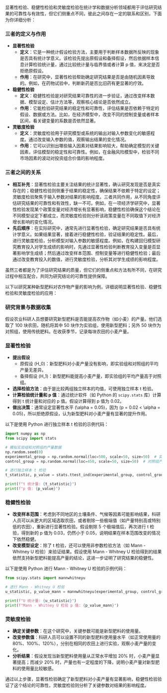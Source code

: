 显著性检验、稳健性检验和灵敏度检验在统计学和数据分析领域都用于评估研究结果的可靠性与有效性，但它们侧重点不同，彼此之间存在一定的联系和区别，下面为你详细分析：

### 三者的定义与作用
- **显著性检验**
    - **定义**：它是一种统计假设检验方法，主要用于判断样本数据所反映的现象是否具有统计学意义。该检验先提出原假设和备择假设，然后依据样本信息计算检验统计量，通过比较统计量与临界值或者计算 p 值，来决定是否拒绝原假设。
    - **作用**：在研究中，显著性检验帮助确定研究结果是否是由随机因素导致的。例如，在药物试验中，判断新药是否比旧药有更显著的疗效。
- **稳健性检验**
    - **定义**：稳健性检验是对研究结果可靠性的进一步验证，通过改变样本数据、模型设定、估计方法等，观察核心结论是否依然成立。
    - **作用**：它能检验研究结果的稳定性和可靠性，评估结果是否依赖于特定的假设、数据或方法。比如，在经济模型中，改变不同的控制变量或者样本区间，看关键变量的系数是否依然显著。
- **灵敏度检验**
    - **定义**：灵敏度检验用于研究模型或系统的输出对输入参数变化的敏感程度。通过改变输入参数的值，观察输出结果的变化情况。
    - **作用**：它可以识别出哪些输入因素对结果影响较大，帮助确定模型的关键因素，评估模型的稳定性和可靠性。例如，在金融风险模型中，检验不同市场因素的波动对投资组合价值的影响程度。

### 三者之间的关系
- **相互补充**：显著性检验主要关注结果的统计显著性，确认研究发现是否是真实存在的；稳健性检验则侧重于结果的稳定性，确保结果不依赖于特定的设定；灵敏度检验聚焦于输入参数对结果的影响程度。三者共同作用，从不同角度评估研究结果的可靠性和有效性，缺一不可。例如，在一项经济学研究中，显著性检验发现某个政策变量对经济增长有显著影响，稳健性检验确保这个结论在不同模型设定下都成立，而灵敏度检验则分析该政策变量在不同取值下对经济增长影响的变化情况。
- **先后顺序**：在实际研究中，通常先进行显著性检验，确定研究结果是否具有统计学意义。如果结果显著，接着进行稳健性检验，验证结果的稳定性。最后，进行灵敏度检验，分析模型对输入参数的敏感程度。例如，在构建回归模型研究教育投入对学生成绩的影响时，先通过显著性检验判断教育投入变量是否显著影响学生成绩；然后通过改变样本范围、控制变量等进行稳健性检验；最后通过改变教育投入的数值，进行灵敏度检验，分析其对学生成绩的影响程度。

虽然三者都是为了评估研究结果的质量，但它们的侧重点和方法有所不同，在研究过程中相互配合，共同为研究结论的可靠性提供保障。 



以下以研究某种新型肥料对农作物产量的影响为例，详细说明显著性检验、稳健性检验和灵敏度检验的应用：

### 研究背景与数据收集
假设农业科研人员想要研究新型肥料是否能提高农作物（如小麦）的产量。他们选取了 100 块农田，随机将其中 50 块作为实验组，使用新型肥料；另外 50 块作为对照组，使用传统肥料。在收获季节，记录每块农田的小麦产量。

### 显著性检验
- **提出假设**
    - 原假设 \(H_0\)：新型肥料对小麦产量没有影响，即实验组和对照组的平均产量无差异。
    - 备择假设 \(H_1\)：新型肥料能提高小麦产量，即实验组的平均产量高于对照组。
- **选择检验方法**：由于是比较两组独立样本的均值，可使用独立样本 t 检验。
- **计算检验统计量和 p 值**：通过统计软件（如 Python 的 `scipy.stats` 库）计算得到 t 统计量和对应的 p 值。假设计算得到 p 值为 0.02。
- **做出决策**：通常设定显著性水平 \(\alpha = 0.05\)，因为 \(p = 0.02 < \alpha = 0.05\)，所以拒绝原假设，认为新型肥料对小麦产量有显著的提升作用。

以下是使用 Python 进行独立样本 t 检验的示例代码：
```python
import numpy as np
from scipy import stats

# 模拟实验组和对照组的产量数据
np.random.seed(0)
experimental_group = np.random.normal(loc=500, scale=50, size=50)  # 实验组产量
control_group = np.random.normal(loc=450, scale=50, size=50)  # 对照组产量

# 进行独立样本 t 检验
t_statistic, p_value = stats.ttest_ind(experimental_group, control_group)

print(f"t 统计量: {t_statistic}")
print(f"p 值: {p_value}")
```

### 稳健性检验
- **改变样本范围**：考虑到不同地区的土壤条件、气候等因素可能影响结果，科研人员可以从更大的区域选取农田，或者剔除一些极端值（如产量特别高或特别低的农田），重新进行显著性检验。假设剔除 5 个极端值后，再次进行 t 检验，得到新的 p 值为 0.03，仍然小于 0.05，说明结果在样本范围改变的情况下依然稳健。
- **改变模型设定**：除了 t 检验，还可以使用非参数检验方法（如 Mann - Whitney U 检验）来验证结果。假设使用 Mann - Whitney U 检验得到的结果依然支持新型肥料能提高产量的结论，这进一步证明了研究结果的稳健性。

以下是使用 Python 进行 Mann - Whitney U 检验的示例代码：
```python
from scipy.stats import mannwhitneyu

# 进行 Mann - Whitney U 检验
u_statistic, p_value_mann = mannwhitneyu(experimental_group, control_group)

print(f"U 统计量: {u_statistic}")
print(f"Mann - Whitney U 检验 p 值: {p_value_mann}")
```

### 灵敏度检验
- **确定关键参数**：在这个研究中，关键参数可能是新型肥料的使用量。
- **改变参数值**：科研人员可以设置不同的新型肥料使用量水平（如正常使用量的 80%、100%、120%），分别在相同的农田上进行实验，观察小麦产量的变化。
- **分析结果**：假设发现当新型肥料使用量从正常水平增加 20% 时，小麦产量显著提高；而减少 20% 时，产量也有一定程度的下降，说明小麦产量对新型肥料的使用量比较敏感。

通过以上步骤，显著性检验确定了新型肥料对小麦产量有显著影响，稳健性检验验证了这个结论的可靠性，灵敏度检验则分析了关键参数对结果的影响程度。 